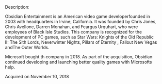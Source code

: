 Description:

Obsidian Entertainment is an American video game developerfounded in 2003 with headquarters in Irvine, California. It was founded by Chris Jones, Chris Avellone, Darren Monahan, and Feargus Urquhart, who were employees of Black Isle Studios. This company is recognized for the development of PC games, such as Star Wars: Knights of the Old Republic II: The Sith Lords, Neverwinter Nights, Pillars of Eternity , Fallout New Vegas andThe Outer Worlds.

Microsoft bought th company in 2018. As part of the acquisition, Obsidian continued developing and launching better quality games with Microsofts help.

Acquired on November 10, 2018